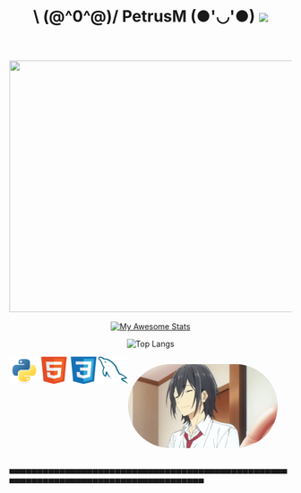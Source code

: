 #                                  <p  align="center"> <span></span>\ (@^0^@)/ PetrusM (●'◡'●)  ![](https://komarev.com/ghpvc/?username=PetrusMr-github-ZBellzz&color=blueviolet) <br><span></span><br> </p>



<img src="https://unimelbfilmsoc.org/wp-content/uploads/2023/04/suzumes-animation.webp?w=911" width='1000' height='450' alt="">
                                                                                                                  
<div align="center">
  
  
  
  <a/> [![My Awesome Stats](https://awesome-github-stats.azurewebsites.net/user-stats/PetrusMr?cardType=github&theme=omni&preferLogin=false)](https://git.io/awesome-stats-card)

       
  </a>


![Top Langs](https://github-readme-stats.vercel.app/api/top-langs/?username=PetrusMr&theme=dark&bg_color=2f1539&text_color=f30cde&title_color=f30cde&icon_color=000000&fg_color=000000)
    
   
</div>
  

    
  <a href="app.lofi.co">
    <a href="app.lofi.co">    
           </a>
      <div style="display: flex;" align="center"><br>

  <img align="center" alt="" height="50" width="53" src="https://github.com/devicons/devicon/blob/master/icons/python/python-original.svg">
   <img align="center" alt="" height="50" width="53" src="https://raw.githubusercontent.com/devicons/devicon/master/icons/html5/html5-original.svg">
   <img align="center" alt="" height="50" width="53" src="https://raw.githubusercontent.com/devicons/devicon/master/icons/css3/css3-original.svg">
   <img align="center" alt="" height="50" width="53" src="https://github.com/devicons/devicon/blob/master/icons/mysql/mysql-original.svg">

   
   <a ></a>
   <img align="center" alt="Bell-photo" height="150" style= "border-radius:80px;" src="para readme/miyamura.gif">

  
    

  

</div>       
    </center>

 

  

  <center>


 
 </center>

▄▄▄▄▄▄▄▄▄▄▄▄▄▄▄▄▄▄▄▄▄▄▄▄▄▄▄▄▄▄▄▄▄▄▄▄▄▄▄▄▄▄▄▄▄▄▄▄▄▄▄▄▄▄▄▄▄▄▄▄▄▄▄▄▄▄▄▄▄▄▄▄▄▄▄▄▄▄▄▄▄▄▄▄▄
